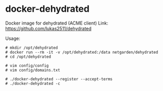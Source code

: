 # docker-dehydrated

Docker image for dehydrated (ACME client)
Link: https://github.com/lukas2511/dehydrated

Usage:

```
# mkdir /opt/dehydrated
# docker run --rm -it -v /opt/dehydrated:/data netgarden/dehydrated
# cd /opt/dehydrated

# vim config/config
# vim config/domains.txt

# ./docker-dehydrated --register --accept-terms
# ./docker-dehydrated -c
```
